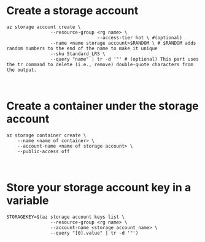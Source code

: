 # Create a storage account
```
az storage account create \
                --resource-group <rg name> \
								 --access-tier hot \ #(optional)
                --name <name storage account>$RANDOM \ # $RANDOM adds random numbers to the end of the name to make it unique
                --sku Standard_LRS \
                --query "name" | tr -d '"' # (optional) This part uses the tr command to delete (i.e., remove) double-quote characters from the output.
```

<br/>

# Create a container under the storage account
```
az storage container create \
    --name <name of container> \
    --account-name <name of storage account> \
    --public-access off
```

<br/>

# Store your storage account key in a variable
```
STORAGEKEY=$(az storage account keys list \
                --resource-group <rg name> \
                --account-name <storage account name> \
                --query "[0].value" | tr -d '"')
```
